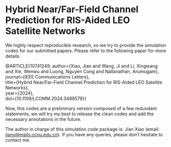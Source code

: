 # Hybrid Near/Far-Field Channel Prediction for RIS-Aided LEO Satellite Networks

We highly respect reproducible research, so we try to provide the simulation codes for our submitted papers. Please refer to the following paper for more details.

@ARTICLE{10741249,
  author={Xiao, Jian and Wang, Ji and Li, Xingwang and Xie, Wenwu and Luong, Nguyen Cong and Nallanathan, Arumugam},<br/>
  journal={IEEE Communications Letters}, <br/>
  title={Hybrid Near/Far-Field Channel Prediction for RIS-Aided LEO Satellite Networks}, <br/>
  year={2024},<br/>
  doi={10.1109/LCOMM.2024.3489579}}

Now, this codes are a preliminary version composed of a few redundant statements, we will try my best to release the clean codes and add the necessary annotations in the future. 

The author in charge of this simulation code package is: Jian Xiao (email: jianx@mails.ccnu.edu.cn). If you have any queries, please don’t hesitate to contact me.
